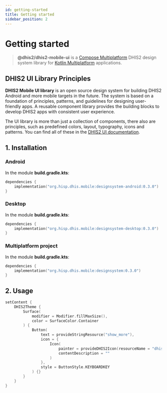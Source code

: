 ```yaml
---
id: getting-started
title: Getting started
sidebar_position: 2
---
```


# Getting started

> **@dhis2/dhis2-mobile-ui** is
> a [Compose Multiplatform](https://www.jetbrains.com/lp/compose-multiplatform/) DHIS2 design system
> library for [Kotlin Multiplatform](https://kotlinlang.org/docs/multiplatform.html) applications.

## DHIS2 UI Library Principles

**DHIS2 Mobile UI library** is an open source design system for building DHIS2 Android and more
mobile targets in the future. The system is based on a foundation of principles, patterns, and
guidelines for designing user-friendly apps. A reusable component library provides the building
blocks to develop DHIS2 apps with consistent user experience.

The UI library is more than just a collection of components, there also are principles, such as
predefined colors, layout, typography, icons and patterns. You can find all of these in
the [DHIS2 UI documentation](https://ui.dhis2.nu/).

## 1. Installation

### Android

In the module **build.gradle.kts**:

```kotlin
dependencies {
    implementation("org.hisp.dhis.mobile:designsystem-android:0.3.0")
}
```

### Desktop

In the module **build.gradle.kts**:

```kotlin
dependencies {
    implementation("org.hisp.dhis.mobile:designsystem-desktop:0.3.0")
}
```

### Multiplatform project

In the module **build.gradle.kts**:

```kotlin
dependencies {
    implementation("org.hisp.dhis.mobile:designsystem:0.3.0")
}
```

## 2. Usage

```kotlin 
setContent {
    DHIS2Theme {
        Surface(
            modifier = Modifier.fillMaxSize(),
            color = SurfaceColor.Container
        ) {
            Button(
                text = provideStringResource("show_more"),
                icon = {
                    Icon(
                        painter = provideDHIS2Icon(resourceName = "dhis2_blood_a_n_positive"),
                        contentDescription = ""
                    )
                },
                style = ButtonStyle.KEYBOARDKEY
            ) {}
        }
    }
}
```
